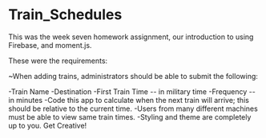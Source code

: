 # Train_Schedules

This was the week seven homework assignment, our introduction to using Firebase, and moment.js.  

These were the requirements:

~When adding trains, administrators should be able to submit the following:
   
   -Train Name
   -Destination 
   -First Train Time -- in military time
   -Frequency -- in minutes
   -Code this app to calculate when the next train will arrive; this should be relative to the current time.
   -Users from many different machines must be able to view same train times.
   -Styling and theme are completely up to you. Get Creative!





